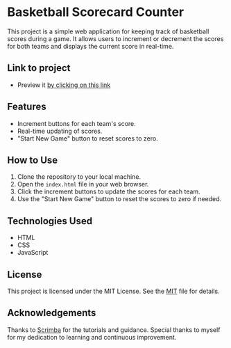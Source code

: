 # Basketball Scorecard Counter

This project is a simple web application for keeping track of basketball scores during a game. It allows users to increment or decrement the scores for both teams and displays the current score in real-time. 

## Link to project

- Preview it [by clicking on this link](https://blessingojediran.github.io/Basketball-Scoreboard/)

## Features

- Increment buttons for each team's score.
- Real-time updating of scores.
- "Start New Game" button to reset scores to zero.

## How to Use

1. Clone the repository to your local machine.
2. Open the `index.html` file in your web browser.
3. Click the increment buttons to update the scores for each team.
4. Use the "Start New Game" button to reset the scores to zero if needed.

## Technologies Used

- HTML
- CSS
- JavaScript

## License

This project is licensed under the MIT License. See the [MIT](https://github.com/BlessingOjediran/Basketball-Scoreboard/blob/e832e47de8e26c39ba370a46a500006c4f84a9e3/LICENSE) file for details.

## Acknowledgements

Thanks to [Scrimba](https://scrimba.com) for the tutorials and guidance.
Special thanks to myself for my dedication to learning and continuous improvement.
